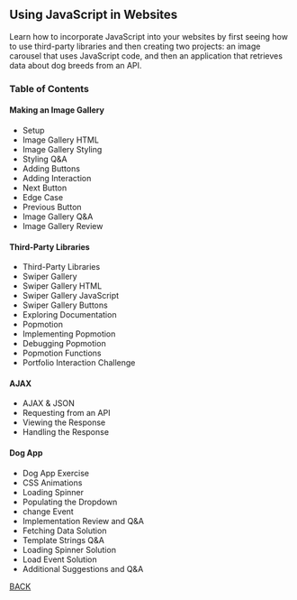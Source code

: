 ## Using JavaScript in Websites
Learn how to incorporate JavaScript into your websites by first seeing how to use third-party libraries and then creating two projects: an image carousel that uses JavaScript code, and then an application that retrieves data about dog breeds from an API.

### Table of Contents
#### Making an Image Gallery
- Setup
- Image Gallery HTML
- Image Gallery Styling
- Styling Q&A
- Adding Buttons
- Adding Interaction
- Next Button
- Edge Case
- Previous Button
- Image Gallery Q&A
- Image Gallery Review

#### Third-Party Libraries
- Third-Party Libraries
- Swiper Gallery
- Swiper Gallery HTML
- Swiper Gallery JavaScript
- Swiper Gallery Buttons
- Exploring Documentation
- Popmotion
- Implementing Popmotion
- Debugging Popmotion
- Popmotion Functions
- Portfolio Interaction Challenge

#### AJAX
- AJAX & JSON
- Requesting from an API
- Viewing the Response
- Handling the Response

#### Dog App
- Dog App Exercise
- CSS Animations
- Loading Spinner
- Populating the Dropdown
- change Event
- Implementation Review and Q&A
- Fetching Data Solution
- Template Strings Q&A
- Loading Spinner Solution
- Load Event Solution
- Additional Suggestions and Q&A

[BACK](./README.md)